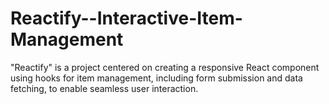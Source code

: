 # Reactify--Interactive-Item-Management
"Reactify" is a project centered on creating a responsive React component using hooks for item management, including form submission and data fetching, to enable seamless user interaction.
